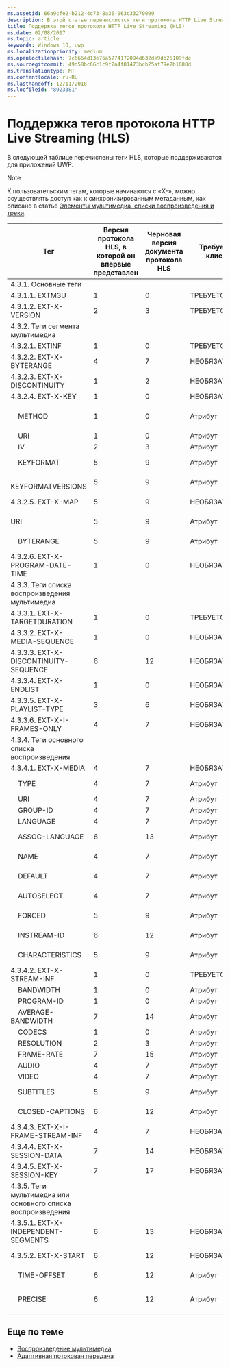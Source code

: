 ```yaml
---
ms.assetid: 66a9cfe2-b212-4c73-8a36-963c33270099
description: В этой статье перечисляются теги протокола HTTP Live Streaming (HLS), поддерживаемые для приложений UWP.
title: Поддержка тегов протокола HTTP Live Streaming (HLS)
ms.date: 02/08/2017
ms.topic: article
keywords: Windows 10, uwp
ms.localizationpriority: medium
ms.openlocfilehash: 7c6664d13e76a5774172094d632de9db25109fdc
ms.sourcegitcommit: 49d58bc66c1c9f2a4f81473bcb25af79e2b1088d
ms.translationtype: MT
ms.contentlocale: ru-RU
ms.lasthandoff: 12/11/2018
ms.locfileid: "8923381"
---
```

# <a name="http-live-streaming-hls-tag-support"></a>Поддержка тегов протокола HTTP Live Streaming (HLS)
В следующей таблице перечислены теги HLS, которые поддерживаются для приложений UWP.

> [!NOTE] 
> К пользовательским тегам, которые начинаются с «X-», можно осуществлять доступ как к синхронизированным метаданным, как описано в статье [Элементы мультимедиа, списки воспроизведения и треки](media-playback-with-mediasource.md).

|Тег |Версия протокола HLS, в которой он впервые представлен|Черновая версия документа протокола HLS|Требуется в клиенте|Июльский выпуск Windows 10|Windows 10 (версия 1511)|Windows 10 (версия 1607) |
|---------------------|-----------|--------------|---------|--------------|-----|-----|
|4.3.1.  Основные теги                 |             |                   |         |             |     |    |
| 4.3.1.1.  EXTM3U |1|0|ТРЕБУЕТСЯ|Поддерживается|Поддерживается|Поддерживается|
| 4.3.1.2.  EXT-X-VERSION |2|3|ТРЕБУЕТСЯ|Поддерживается|Поддерживается|Поддерживается
|4.3.2.  Теги сегмента мультимедиа                 |             |                   |         |             |     |    | 
| 4.3.2.1.  EXTINF  |1|0|ТРЕБУЕТСЯ|Поддерживается|Поддерживается|Поддерживается
| 4.3.2.2.  EXT-X-BYTERANGE |4|7|НЕОБЯЗАТЕЛЬНО|Поддерживается|Поддерживается|Поддерживается|
| 4.3.2.3.  EXT-X-DISCONTINUITY |1|2|НЕОБЯЗАТЕЛЬНО|Поддерживается|Поддерживается|Поддерживается|
| 4.3.2.4.  EXT-X-KEY |1|0|НЕОБЯЗАТЕЛЬНО|Поддерживается|Поддерживается|Поддерживается|
|&nbsp;&nbsp;&nbsp; METHOD|1|0|Атрибут|"NONE, AES-128"|"NONE, AES-128"|"NONE, AES-128, SAMPLE-AES"|
|&nbsp;&nbsp;&nbsp; URI|1|0|Атрибут|Поддерживается|Поддерживается|Поддерживается|
|&nbsp;&nbsp;&nbsp; IV|2|3|Атрибут|Поддерживается|Поддерживается|Поддерживается|
|&nbsp;&nbsp;&nbsp; KEYFORMAT|5|9|Атрибут|Не поддерживается|Не поддерживается|Не поддерживается|
|&nbsp;&nbsp;&nbsp; KEYFORMATVERSIONS|5|9|Атрибут|Не поддерживается|Не поддерживается|Не поддерживается|
| 4.3.2.5.  EXT-X-MAP |5|9|НЕОБЯЗАТЕЛЬНО|Не поддерживается|Не поддерживается|Не поддерживается|
|URI &nbsp;&nbsp;&nbsp;|5|9|Атрибут|Не поддерживается|Не поддерживается|Не поддерживается|
|&nbsp;&nbsp;&nbsp; BYTERANGE|5|9|Атрибут|Не поддерживается|Не поддерживается|Не поддерживается|
| 4.3.2.6.  EXT-X-PROGRAM-DATE-TIME |1|0|НЕОБЯЗАТЕЛЬНО|Не поддерживается|Не поддерживается|Не поддерживается|
|4.3.3.  Теги списка воспроизведения мультимедиа                 |             |                   |         |             |     |    | 
| 4.3.3.1.  EXT-X-TARGETDURATION  |1|0|ТРЕБУЕТСЯ|Поддерживается|Поддерживается|Поддерживается|
| 4.3.3.2.  EXT-X-MEDIA-SEQUENCE  |1|0|НЕОБЯЗАТЕЛЬНО|Поддерживается|Поддерживается|Поддерживается|
| 4.3.3.3.  EXT-X-DISCONTINUITY-SEQUENCE|6|12|НЕОБЯЗАТЕЛЬНО|Не поддерживается|Не поддерживается|Не поддерживается|
| 4.3.3.4.  EXT-X-ENDLIST |1|0|НЕОБЯЗАТЕЛЬНО|Поддерживается|Поддерживается|Поддерживается|
| 4.3.3.5.  EXT-X-PLAYLIST-TYPE |3|6|НЕОБЯЗАТЕЛЬНО|Поддерживается|Поддерживается|Поддерживается|
| 4.3.3.6.  EXT-X-I-FRAMES-ONLY |4|7|НЕОБЯЗАТЕЛЬНО|Не поддерживается|Не поддерживается|Не поддерживается|
|4.3.4.  Теги основного списка воспроизведения                 |             |                   |         |             |     |    |
| 4.3.4.1.  EXT-X-MEDIA |4|7|НЕОБЯЗАТЕЛЬНО|Поддерживается|Поддерживается|Поддерживается|
|&nbsp;&nbsp;&nbsp;  TYPE|4|7|Атрибут|"AUDIO, VIDEO"|"AUDIO, VIDEO"|"AUDIO, VIDEO, SUBTITLES"|
|&nbsp;&nbsp;&nbsp;  URI|4|7|Атрибут|Поддерживается|Поддерживается|Поддерживается|
|&nbsp;&nbsp;&nbsp;  GROUP-ID|4|7|Атрибут|Поддерживается|Поддерживается|Поддерживается|
|&nbsp;&nbsp;&nbsp;  LANGUAGE|4|7|Атрибут|Поддерживается|Поддерживается|Поддерживается|
|&nbsp;&nbsp;&nbsp;  ASSOC-LANGUAGE|6|13|Атрибут|Не поддерживается|Не поддерживается|Не поддерживается|
|&nbsp;&nbsp;&nbsp;  NAME|4|7|Атрибут|Не поддерживается|Не поддерживается|Поддерживается|
|&nbsp;&nbsp;&nbsp;  DEFAULT|4|7|Атрибут|Не поддерживается|Не поддерживается|Не поддерживается|
|&nbsp;&nbsp;&nbsp;  AUTOSELECT|4|7|Атрибут|Не поддерживается|Не поддерживается|Не поддерживается|
|&nbsp;&nbsp;&nbsp;  FORCED|5|9|Атрибут|Не поддерживается|Не поддерживается|Не поддерживается|
|&nbsp;&nbsp;&nbsp;  INSTREAM-ID|6|12|Атрибут|Не поддерживается|Не поддерживается|Не поддерживается|
|&nbsp;&nbsp;&nbsp;  CHARACTERISTICS|5|9|Атрибут|Не поддерживается|Не поддерживается|Не поддерживается|
| 4.3.4.2.  EXT-X-STREAM-INF  |1|0|ТРЕБУЕТСЯ|Поддерживается|Поддерживается|Поддерживается|
|&nbsp;&nbsp;&nbsp;  BANDWIDTH|1|0|Атрибут|Поддерживается|Поддерживается|Поддерживается|
|&nbsp;&nbsp;&nbsp;  PROGRAM-ID|1|0|Атрибут|Отсутствует|Отсутствует|Отсутствует|
|&nbsp;&nbsp;&nbsp;  AVERAGE-BANDWIDTH|7|14|Атрибут|Не поддерживается|Не поддерживается|Не поддерживается|
|&nbsp;&nbsp;&nbsp;  CODECS|1|0|Атрибут|Поддерживается|Поддерживается|Поддерживается|
|&nbsp;&nbsp;&nbsp;  RESOLUTION|2|3|Атрибут|Поддерживается|Поддерживается|Поддерживается|
|&nbsp;&nbsp;&nbsp;  FRAME-RATE|7|15|Атрибут|Отсутствует|Отсутствует|Отсутствует|
|&nbsp;&nbsp;&nbsp;  AUDIO|4|7|Атрибут|Поддерживается|Поддерживается|Поддерживается|
|&nbsp;&nbsp;&nbsp;  VIDEO|4|7|Атрибут|Поддерживается|Поддерживается|Поддерживается|
|&nbsp;&nbsp;&nbsp;  SUBTITLES|5|9|Атрибут|Не поддерживается|Не поддерживается|Поддерживается|
|&nbsp;&nbsp;&nbsp;  CLOSED-CAPTIONS|6|12|Атрибут|Не поддерживается|Не поддерживается|Не поддерживается|
| 4.3.4.3.  EXT-X-I-FRAME-STREAM-INF  |4|7|НЕОБЯЗАТЕЛЬНО|Не поддерживается|Не поддерживается|Не поддерживается|
| 4.3.4.4.  EXT-X-SESSION-DATA  |7|14|НЕОБЯЗАТЕЛЬНО|Не поддерживается|Не поддерживается|Не поддерживается|
| 4.3.4.5.  EXT-X-SESSION-KEY |7|17|НЕОБЯЗАТЕЛЬНО|Не поддерживается|Не поддерживается|Не поддерживается|
|4.3.5.  Теги мультимедиа или основного списка воспроизведения                  |             |                   |         |             |     |    |
| 4.3.5.1.  EXT-X-INDEPENDENT-SEGMENTS |6|13|НЕОБЯЗАТЕЛЬНО|Не поддерживается|Поддерживается|Поддерживается|
| 4.3.5.2.  EXT-X-START  |6|12|НЕОБЯЗАТЕЛЬНО|Не поддерживается|Частично поддерживается|Частично поддерживается|
|&nbsp;&nbsp;&nbsp;  TIME-OFFSET|6|12|Атрибут|Не поддерживается|Поддерживается|Поддерживается|
|&nbsp;&nbsp;&nbsp;  PRECISE|6|12|Атрибут|Не поддерживается|Не поддерживается (по умолчанию)|Не поддерживается (по умолчанию)|



## <a name="related-topics"></a>Еще по теме

* [Воспроизведение мультимедиа](media-playback.md)
* [Адаптивная потоковая передача](adaptive-streaming.md)
 

 




